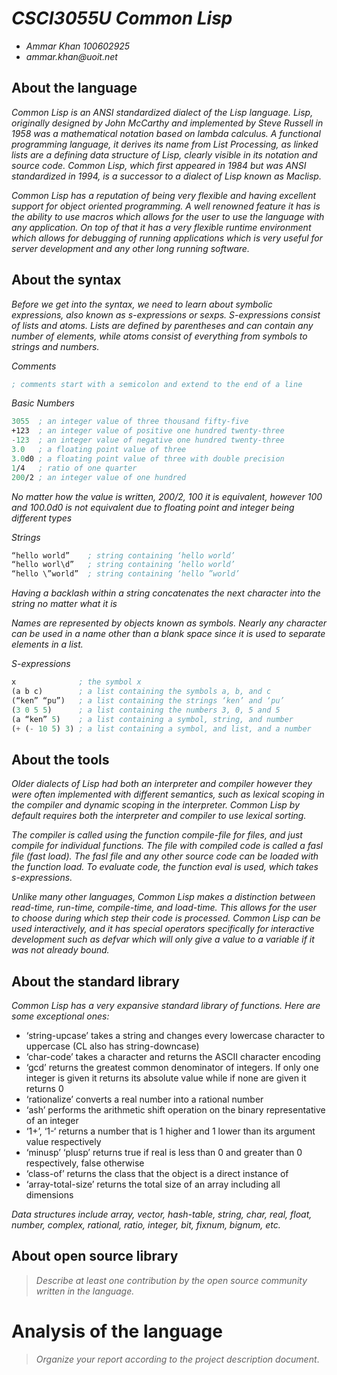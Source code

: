 # _CSCI3055U Common Lisp_

- _Ammar Khan 100602925_
- _ammar.khan@uoit.net_

## About the language

*Common Lisp is an ANSI standardized dialect of the Lisp language. Lisp, originally designed by John McCarthy and implemented by Steve Russell in 1958 was a mathematical notation based on lambda calculus. A functional programming language, it derives its name from List Processing, as linked lists are a defining data structure of Lisp, clearly visible in its notation and source code. Common Lisp, which first appeared in 1984 but was ANSI standardized in 1994, is a successor to a dialect of Lisp known as Maclisp.*

*Common Lisp has a reputation of being very flexible and having excellent support for object oriented programming. A well renowned feature it has is the ability to use macros which allows for the user to use the language with any application. On top of that it has a very flexible runtime environment which allows for debugging of running applications which is very useful for server development and any other long running software.*

## About the syntax

*Before we get into the syntax, we need to learn about symbolic expressions, also known as s-expressions or sexps. S-expressions consist of lists and atoms. Lists are defined by parentheses and can contain any number of elements, while atoms consist of everything from symbols to strings and numbers.*

*Comments*
```lisp
; comments start with a semicolon and extend to the end of a line
```
*Basic Numbers*
```lisp
3055  ; an integer value of three thousand fifty-five
+123  ; an integer value of positive one hundred twenty-three
-123  ; an integer value of negative one hundred twenty-three
3.0   ; a floating point value of three
3.0d0 ; a floating point value of three with double precision
1/4   ; ratio of one quarter
200/2 ; an integer value of one hundred 
```
*No matter how the value is written, 200/2, 100 it is equivalent, however 100 and 100.0d0 is not equivalent due to floating point and integer being different types*

*Strings*
```lisp
“hello world”    ; string containing ‘hello world’
“hello worl\d”   ; string containing ‘hello world’
“hello \”world”  ; string containing ‘hello ”world’
```
*Having a backlash within a string concatenates the next character into the string no matter what it is*

*Names are represented by objects known as symbols. Nearly any character can be used in a name other than a blank space since it is used to separate elements in a list.*

*S-expressions*
```lisp 
x              ; the symbol x
(a b c)        ; a list containing the symbols a, b, and c
(“ken” “pu”)   ; a list containing the strings ‘ken’ and ‘pu’
(3 0 5 5)      ; a list containing the numbers 3, 0, 5 and 5
(a “ken” 5)    ; a list containing a symbol, string, and number
(+ (- 10 5) 3) ; a list containing a symbol, and list, and a number
```

## About the tools

*Older dialects of Lisp had both an interpreter and compiler however they were often implemented with different semantics, such as lexical scoping in the compiler and dynamic scoping in the interpreter. Common Lisp by default requires both the interpreter and compiler to use lexical sorting.*

*The compiler is called using the function compile-file for files, and just compile for individual functions. The file with compiled code is called a fasl file (fast load). The fasl file and any other source code can be loaded with the function load. To evaluate code, the function eval is used, which takes s-expressions.*

*Unlike many other languages, Common Lisp makes a distinction between read-time, run-time, compile-time, and load-time. This allows for the user to choose during which step their code is processed. Common Lisp can be used interactively, and it has special operators specifically for interactive development such as defvar which will only give a value to a variable if it was not already bound.*

## About the standard library

*Common Lisp has a very expansive standard library of functions. Here are some exceptional ones:*

-  ‘string-upcase’ takes a string and changes every lowercase character to uppercase (CL also has string-downcase)
- ‘char-code’ takes a character and returns the ASCII character encoding 
- ‘gcd’ returns the greatest common denominator of integers. If only one integer is given it returns its absolute value while if none are given it returns 0
- ‘rationalize’ converts a real number into a rational number
- ‘ash’ performs the arithmetic shift operation on the binary representative of an integer
- ‘1+’, ‘1-‘ returns a number that is 1 higher and 1 lower than its argument value respectively
- ‘minusp’ ‘plusp’ returns true if real is less than 0 and greater than 0 respectively, false otherwise
- ‘class-of’ returns the class that the object is a direct instance of
- ‘array-total-size’ returns the total size of an array including all dimensions 

*Data structures include array, vector, hash-table, string, char, real, float, number, complex, rational, ratio, integer, bit, fixnum, bignum, etc.*

## About open source library

> _Describe at least one contribution by the open source
community written in the language._

# Analysis of the language

> _Organize your report according to the project description
document_.


